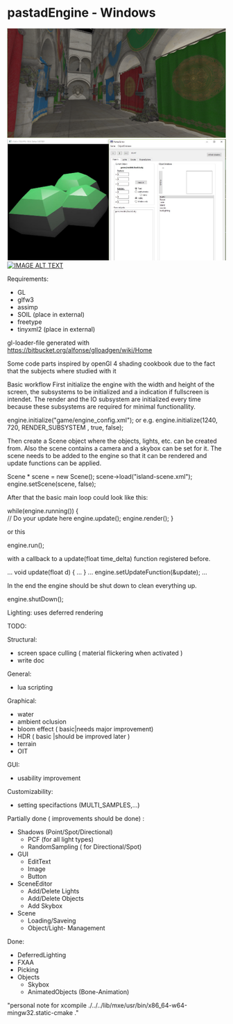 # pastadEngine - Windows 
![Alt text](/Release/screenshot.PNG?raw=true "Optional Title")
![Alt text](/Release/screenshot_3.JPG?raw=true "Optional Title")
[![IMAGE ALT TEXT](http://img.youtube.com/vi/K5UyU4VL4TI/0.jpg)](https://www.youtube.com/watch?v=K5UyU4VL4TI "Video")

Requirements:
  - GL
  - glfw3
  - assimp
  - SOIL     (place in external)
  - freetype
  - tinyxml2 (place in external)
  
 

gl-loader-file generated with https://bitbucket.org/alfonse/glloadgen/wiki/Home 

Some code parts inspired by openGl 4 shading cookbook due to the fact that 
the subjects where studied with it

Basic workflow
  First initialize the engine with the width and height of the screen, the subsystems to be initialized and a indication if fullscreen is intendet. The render and the IO subsystem are
  initialized every time because these subsystems are required for minimal functionallity.

  engine.initialize("game/engine_config.xml"); or e.g. engine.initialize(1240, 720, RENDER_SUBSYSTEM , true, false);
   
  Then create a Scene object where the objects, lights, etc. can be created from. 
  Also the scene contains a camera and a skybox can be set for it.
  The scene needs to be added to the engine so that it can be rendered and update functions
  can be applied.

  Scene *  scene = new Scene();
	scene->load("island-scene.xml");
	engine.setScene(scene, false);

  After that the basic main loop could look like this:

  while(engine.running())
  {    
    // Do your update here
    engine.update();
    engine.render();
  }

  or this 

  engine.run(); 

  with a callback to a update(float time_delta) function registered before. 
  
  ... 
  void update(float d)
  {
    ...
  }
  ...
  engine.setUpdateFunction(&update);
  ...

  In the end the engine should be shut down to clean everything up.

  engine.shutDown();
  

Lighting: 
  uses deferred rendering


TODO:

Structural:
  - screen space culling ( material flickering when activated )
  - write doc

General:
  - lua scripting

Graphical:
  - water
  - ambient oclusion
  - bloom effect ( basic|needs major improvement)
  - HDR ( basic |should be improved later ) 
  - terrain
  - OIT

GUI:
  - usability improvement

Customizability:
  - setting specifactions (MULTI_SAMPLES,...)

Partially done ( improvements should be done) :
  - Shadows (Point/Spot/Directional)
    - PCF (for all light types)
    - RandomSampling ( for Directional/Spot)
  - GUI 
    - EditText
    - Image
    - Button
  - SceneEditor
    - Add/Delete Lights
    - Add/Delete Objects
    - Add Skybox
  - Scene
    - Loading/Saveing
    - Object/Light- Management


Done:
  - DeferredLighting
  - FXAA
  - Picking
  - Objects
    - Skybox
    - AnimatedObjects (Bone-Animation)


"personal note for xcompile  ./../../lib/mxe/usr/bin/x86_64-w64-mingw32.static-cmake ."





